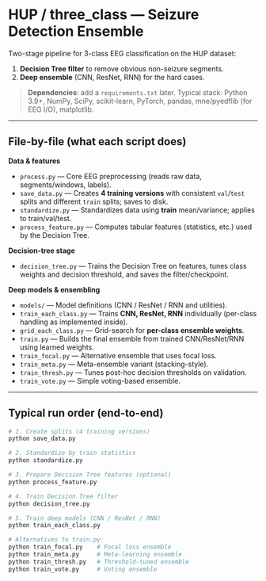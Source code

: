# HUP / three_class — Seizure Detection Ensemble

Two-stage pipeline for 3-class EEG classification on the HUP dataset:
1) **Decision Tree filter** to remove obvious non-seizure segments.
2) **Deep ensemble** (CNN, ResNet, RNN) for the hard cases.

> **Dependencies**: add a `requirements.txt` later. Typical stack: Python 3.9+, NumPy, SciPy, scikit-learn, PyTorch, pandas, mne/pyedflib (for EEG I/O), matplotlib.

---

## File-by-file (what each script does)

**Data & features**
- `process.py` — Core EEG preprocessing (reads raw data, segments/windows, labels).
- `save_data.py` — Creates **4 training versions** with consistent `val`/`test` splits and different `train` splits; saves to disk.
- `standardize.py` — Standardizes data using **train** mean/variance; applies to train/val/test.
- `process_feature.py` — Computes tabular features (statistics, etc.) used by the Decision Tree.

**Decision-tree stage**
- `decision_tree.py` — Trains the Decision Tree on features, tunes class weights and decision threshold, and saves the filter/checkpoint.

**Deep models & ensembling**
- `models/` — Model definitions (CNN / ResNet / RNN and utilities).
- `train_each_class.py` — Trains **CNN, ResNet, RNN** individually (per-class handling as implemented inside).
- `grid_each_class.py` — Grid-search for **per-class ensemble weights**.
- `train.py` — Builds the final ensemble from trained CNN/ResNet/RNN using learned weights.
- `train_focal.py` — Alternative ensemble that uses focal loss.
- `train_meta.py` — Meta-ensemble variant (stacking-style).
- `train_thresh.py` — Tunes post-hoc decision thresholds on validation.
- `train_vote.py` — Simple voting-based ensemble.

---
## Typical run order (end-to-end)

```bash
# 1. Create splits (4 training versions)
python save_data.py

# 2. Standardize by train statistics
python standardize.py

# 3. Prepare Decision Tree features (optional)
python process_feature.py

# 4. Train Decision Tree filter
python decision_tree.py

# 5. Train deep models (CNN / ResNet / RNN)
python train_each_class.py

# Alternatives to train.py:
python train_focal.py    # Focal loss ensemble
python train_meta.py     # Meta-learning ensemble
python train_thresh.py   # Threshold-tuned ensemble
python train_vote.py     # Voting ensemble

